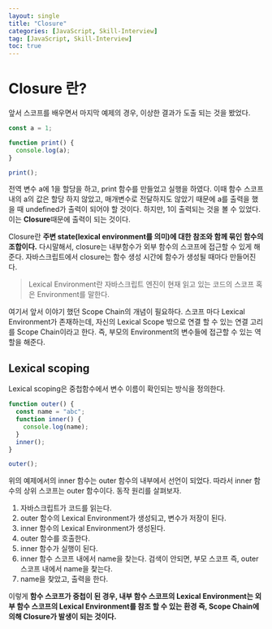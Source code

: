 ```yaml
---
layout: single
title: "Closure"
categories: [JavaScript, Skill-Interview]
tag: [JavaScript, Skill-Interview]
toc: true
---
```


# Closure 란?

앞서 스코프를 배우면서 마지막 예제의 경우, 이상한 결과가 도출 되는 것을 봤었다.

```js
const a = 1;

function print() {
  console.log(a);
}

print();
```

전역 변수 a에 1을 할당을 하고, print 함수를 만들었고 실행을 하였다. 이때 함수 스코프 내의 a의 값은 할당 하지 않았고, 매개변수로 전달하지도 않았기 때문에 a를 출력을 했을 때 undefined가 출력이 되어야 할 것이다.
하지만, 1이 출력되는 것을 볼 수 있었다. 이는 **Closure**때문에 출력이 되는 것이다.

Closure란 **주변 state(lexical environment를 의미)에 대한 참조와 함께 묶인 함수의 조합이다.** 다시말해서, closure는 내부함수가 외부 함수의 스코프에 접근할 수 있게 해준다. 자바스크립트에서 closure는 함수 생성 시간에 함수가 생성될 때마다 만들어진다.

> Lexical Environment란 자바스크립트 엔진이 현재 읽고 있는 코드의 스코프 혹은 Environment를 말한다.

여기서 앞서 이야기 했던 Scope Chain의 개념이 필요하다. 스코프 마다 Lexical Environment가 존재하는데, 자신의 Lexical Scope 밖으로 연결 할 수 있는 연결 고리를 Scope Chain이라고 한다. 즉, 부모의 Environment의 변수들에 접근할 수 있는 역할을 해준다.

## Lexical scoping

Lexical scoping은 중첩함수에서 변수 이름이 확인되는 방식을 정의한다.

```js
function outer() {
  const name = "abc";
  function inner() {
    console.log(name);
  }
  inner();
}

outer();
```

위의 예제에서의 inner 함수는 outer 함수의 내부에서 선언이 되었다. 따라서 inner 함수의 상위 스코프는 outer 함수이다. 동작 원리를 살펴보자.

1. 자바스크립트가 코드를 읽는다.
2. outer 함수의 Lexical Environment가 생성되고, 변수가 저장이 된다.
3. inner 함수의 Lexical Environment가 생성된다.
4. outer 함수를 호출한다.
5. inner 함수가 실행이 된다.
6. inner 함수 스코프 내에서 name을 찾는다. 검색이 안되면, 부모 스코프 즉, outer 스코프 내에서 name을 찾는다.
7. name을 찾았고, 출력을 한다.

이렇게 **함수 스코프가 중첩이 된 경우, 내부 함수 스코프의 Lexical Environment는 외부 함수 스코프의 Lexical Environment를 참조 할 수 있는 환경 즉, Scope Chain에 의해 Closure가 발생이 되는 것이다.**
